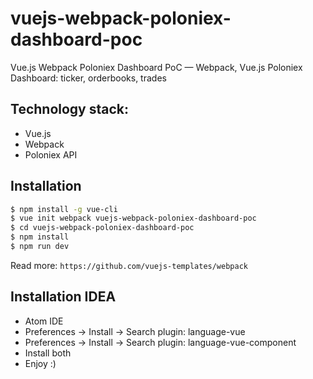 # vuejs-webpack-poloniex-dashboard-poc

Vue.js Webpack Poloniex Dashboard PoC — Webpack, Vue.js Poloniex Dashboard: ticker, orderbooks, trades

## Technology stack:
* Vue.js
* Webpack
* Poloniex API

## Installation

``` bash
$ npm install -g vue-cli
$ vue init webpack vuejs-webpack-poloniex-dashboard-poc
$ cd vuejs-webpack-poloniex-dashboard-poc
$ npm install
$ npm run dev
```

Read more: `https://github.com/vuejs-templates/webpack`

## Installation IDEA
* Atom IDE
* Preferences -> Install -> Search plugin: language-vue
* Preferences -> Install -> Search plugin: language-vue-component
* Install both
* Enjoy :)
